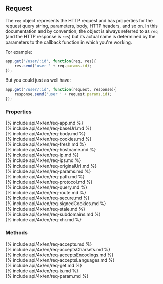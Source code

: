 <h2>Request</h2>

The `req` object represents the HTTP request and has properties for the 
request query string, parameters, body, HTTP headers, and so on.  In this documentation and by convention, 
the object is always referred to as `req` (and the HTTP response is `res`) but its actual name is determined
by the parameters to the callback function in which you're working.

For example:

```js
app.get('/user/:id', function(req, res){
    res.send('user ' + req.params.id);
});
```

But you could just as well have:

```js
app.get('/user/:id', function(request, response){
    response.send('user ' + request.params.id);
});
```

<h3 id='req.properties'>Properties</h3>

<section>
  {% include api/4x/en/req-app.md %}
</section>

<section>
  {% include api/4x/en/req-baseUrl.md %}
</section>

<section>
  {% include api/4x/en/req-body.md %}
</section>

<section>
  {% include api/4x/en/req-cookies.md %}
</section>

<section>
  {% include api/4x/en/req-fresh.md %}
</section>

<section>
  {% include api/4x/en/req-hostname.md %}
</section>

<section>
  {% include api/4x/en/req-ip.md %}
</section>

<section>
  {% include api/4x/en/req-ips.md %}
</section>

<section>
  {% include api/4x/en/req-originalUrl.md %}
</section>

<section>
  {% include api/4x/en/req-params.md %}
</section>

<section>
  {% include api/4x/en/req-path.md %}
</section>

<section>
  {% include api/4x/en/req-protocol.md %}
</section>

<section>
  {% include api/4x/en/req-query.md %}
</section>

<section>
  {% include api/4x/en/req-route.md %}
</section>

<section>
  {% include api/4x/en/req-secure.md %}
</section>

<section>
  {% include api/4x/en/req-signedCookies.md %}
</section>

<section>
  {% include api/4x/en/req-stale.md %}
</section>

<section>
  {% include api/4x/en/req-subdomains.md %}
</section>

<section>
  {% include api/4x/en/req-xhr.md %}
</section>

<h3 id='req.methods'>Methods</h3>

<section>
  {% include api/4x/en/req-accepts.md %}
</section>

<section>
  {% include api/4x/en/req-acceptsCharsets.md %}
</section>

<section>
  {% include api/4x/en/req-acceptsEncodings.md %}
</section>

<section>
  {% include api/4x/en/req-acceptsLanguages.md %}
</section>

<section>
  {% include api/4x/en/req-get.md %}
</section>

<section>
  {% include api/4x/en/req-is.md %}
</section>

<section>
  {% include api/4x/en/req-param.md %}
</section>
